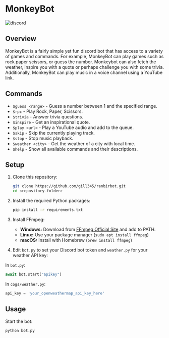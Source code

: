 <h1>MonkeyBot</h1>

![discord](https://github.com/user-attachments/assets/091dcca5-383b-4d4d-9e19-5e27688e50dc)

## Overview
<p>MonkeyBot is a fairly simple yet fun discord bot that has access to a variety of games and commands. For example, MonkeyBot can play games such as rock paper scissors, or guess the number. Monkeybot
can also fetch the weather, inspire you with a quote or perhaps challenge you with some trivia. Additionally, MonkeyBot can play music in a voice channel using a YouTube link.</p>


## Commands
- `$guess <range>` - Guess a number between 1 and the specified range.
- `$rpc` - Play Rock, Paper, Scissors.
- `$trivia` - Answer trivia questions.
- `$inspire` - Get an inspirational quote.
- `$play <url>` - Play a YouTube audio and add to the queue.
- `$skip` - Skip the currently playing track.
- `$stop` - Stop music playback.
- `$weather <city>` - Get the weather of a city with local time.
- `$help` - Show all available commands and their descriptions.

  
## Setup
1. Clone this repository:
   ```bash
   git clone https://github.com/gill345/ranbirbot.git
   cd <repository-folder>
   ```

2. Install the required Python packages:
   ```bash
   pip install -r requirements.txt
   ```

3. Install FFmpeg:
   - **Windows:** Download from [FFmpeg Official Site](https://ffmpeg.org/download.html) and add to PATH.
   - **Linux:** Use your package manager (`sudo apt install ffmpeg`)
   - **macOS:** Install with Homebrew (`brew install ffmpeg`)

4. Edit `bot.py` to set your Discord bot token and `weather.py` for your weather API key:
  
In `bot.py`:
   ```python
   await bot.start("apikey")
   ```
In `cogs/weather.py`:
   ```python
   api_key = 'your_openweathermap_api_key_here'
   ```
   

## Usage
Start the bot:
```bash
python bot.py
```


